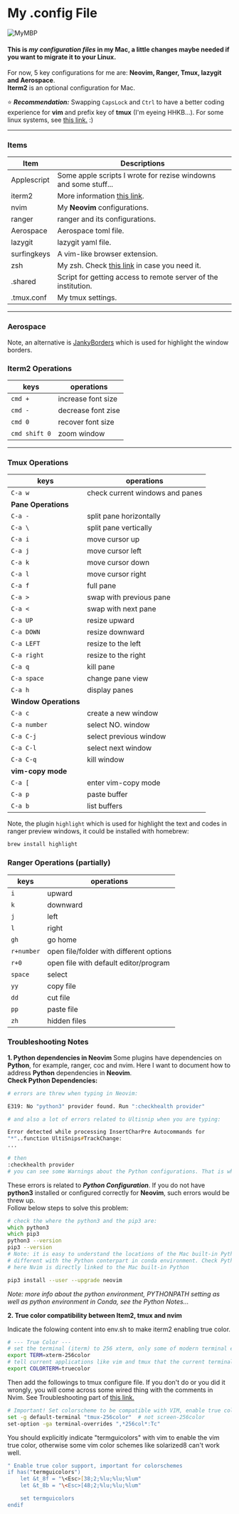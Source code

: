 # My .config File

![MyMBP](https://img.shields.io/badge/apple-mbp%20%202021-999999?logo=apple&logoColor=white)


#### This is ***my configuration files*** in my Mac, a little changes maybe needed if you want to migrate it to your Linux.  
For now, 5 key configurations for me are: **Neovim, Ranger, Tmux, lazygit and Aerospace**.  
**Iterm2** is an optional configuration for Mac.  

:star: ***Recommendation:*** Swapping `CapsLock` and `Ctrl` to have a better coding experience for **vim** and prefix key of **tmux** (I'm eyeing HHKB...). For some linux systems, see [this link.](https://www.emacswiki.org/emacs/MovingTheCtrlKey)  :)  

---

### Items

| Item        | Descriptions                                                                                               |
|-------------|------------------------------------------------------------------------------------------------------------|
| Applescript | Some apple scripts I wrote for rezise windowns and some stuff...                                           |
| iterm2      | More information [this link](https://zhuanlan.zhihu.com/p/550022490).                                      |
| nvim        | My **Neovim** configurations.                                                                              |
| ranger      | ranger and its configurations.                                                                             |
| Aerospace   | Aerospace toml file.                                                                                       |
| lazygit     | lazygit yaml file.                                                                                         |
| surfingkeys | A vim-like browser extension.                                                                              |
| zsh         | My zsh. Check [this link](https://seismo-learn.org/seismology101/best-practices/zsh/) in case you need it. |
| .shared     | Script for getting access to remote server of the institution.                                             |
| .tmux.conf  | My tmux settings.                                                                                          |
---

### Aerospace
Note, an alternative is [JankyBorders](https://github.com/FelixKratz/JankyBorders) which is used for
highlight the window borders.


### Iterm2 Operations
| keys          | operations         |
|---------------|--------------------|
| `cmd +`       | increase font size |
| `cmd -`       | decrease font zise |
| `cmd 0`       | recover font size  |
| `cmd shift 0` | zoom window        |
---

### Tmux Operations
| keys                   | operations                      |
|------------------------|---------------------------------|
| `C-a w`                | check current windows and panes |
| **Pane Operations**    |
| `C-a -`                | split pane horizontally         |
| `C-a \`                | split pane vertically           |
| `C-a i`                | move cursor up                  |
| `C-a j`                | move cursor left                |
| `C-a k`                | move cursor down                |
| `C-a l`                | move cursor right               |
| `C-a f`                | full pane                       |
| `C-a >`                | swap with previous pane         |
| `C-a <`                | swap with next pane             |
| `C-a UP`               | resize upward                   |
| `C-a DOWN`             | resize downward                 |
| `C-a LEFT`             | resize to the left              |
| `C-a right`            | resize to the right             |
| `C-a q`                | kill pane                       |
| `C-a space`            | change pane view                |
| `C-a h`                | display panes                   |
| **Window Operations** |
| `C-a c`                | create a new window             |
| `C-a number`           | select NO. window               |
| `C-a C-j`              | select previous window          |
| `C-a C-l`              | select next window              |
| `C-a C-q`              | kill window                     |
| **vim-copy mode**     |
| `C-a [`                | enter vim-copy mode             |
| `C-a p`                | paste buffer                    |
| `C-a b`                | list buffers                    |


Note, the plugin `highlight` which is used for highlight the text and codes in ranger preview
windows, it could be installed with homebrew:  
```sh 
brew install highlight
```

### Ranger Operations (partially)
| keys       | operations                              |
|------------|-----------------------------------------|
| `i`        | upward                                  |
| `k`        | downward                                |
| `j`        | left                                    |
| `l`        | right                                   |
| `gh`       | go home                                 |
| `r+number` | open file/folder with different options |
| `r+0`      | open file with default editor/program   |
| `space`    | select                                  |
| `yy`       | copy file                               |
| `dd`       | cut file                                |
| `pp`       | paste file                              |
| `zh`       | hidden files                            |

### Troubleshooting Notes

**1. Python dependencies in Neovim**
  Some plugins have dependencies on **Python**, for example, ranger, coc and nvim. Here I want to document how to address **Python** dependencies in **Neovim**.  
  **Check Python Dependencies:**  
  ```zsh
  # errors are threw when typing in Neovim:
  
  E319: No "python3" provider found. Run ":checkhealth provider"
  
  # and also a lot of errors related to Ultisnip when you are typing:
  
  Error detected while processing InsertCharPre Autocommands for
  "*"..function UltiSnips#TrackChange:
  ...
  
  # then
  :checkhealth provider
  # you can see some Warnings about the Python configurations. That is what we should deal with.
  ```
  These errors is related to ***Python Configuration***. If you do not have **python3** installed or configured correctly for **Neovim**, such errors would be threw up.  
  Follow below steps to solve this problem:  
  ```zsh
  # check the where the python3 and the pip3 are:
  which python3
  which pip3
  python3 --version
  pip3 --version
  # Note: it is easy to understand the locations of the Mac built-in Python is 
  # different with the Python conterpart in conda environment. Check Python Notes for more.
  # here Nvim is directly linked to the Mac built-in Python
  
  pip3 install --user --upgrade neovim
  ```
  *Note: more info about the python environment, PYTHONPATH setting as well as python environment in Conda, see the Python Notes...*

**2. True color compatibility between Item2, tmux and nvim**  

Indicate the folowing content into env.sh to make iterm2 enabling true color.
```zsh
# --- True Color ---
# set the terminal (iterm) to 256 xterm, only some of modern terminal emulators support true color
export TERM=xterm-256color  
# tell current applications like vim and tmux that the current terminal support true color
export COLORTERM=truecolor  
```
Then add the followings to tmux configure file. If you don't do or you did it wrongly, you will come across some wired thing with the comments in Nvim. See Troubleshooting part of [this link.](https://github.com/lifepillar/vim-solarized8?tab=readme-ov-file) 
```zsh
# Important! Set colorscheme to be compatible with VIM, enable true colors
set -g default-terminal "tmux-256color"  # not screen-256color
set-option -ga terminal-overrides ",*256col*:Tc"
```
You should explicitly indicate "termguicolors" with vim to enable the vim true color, otherwise some vim color schemes like solarized8 can't work well.
```zsh
" Enable true color support, important for colorschemes
if has("termguicolors")
    let &t_8f = "\<Esc>[38;2;%lu;%lu;%lum"
    let &t_8b = "\<Esc>[48;2;%lu;%lu;%lum"

    set termguicolors
endif
```




